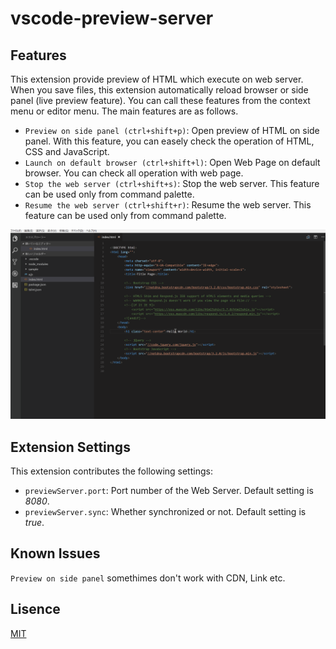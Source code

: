 # vscode-preview-server

## Features

This extension provide preview of HTML which execute on web server.
When you save files, this extension automatically reload browser or side panel (live preview feature).
You can call these features from the context menu or editor menu.
The main features are as follows.

* `Preview on side panel (ctrl+shift+p)`: Open preview of HTML on side panel. With this feature, you can easely check the operation of HTML, CSS and JavaScript.
* `Launch on default browser (ctrl+shift+l)`: Open Web Page on default browser. You can check all operation with web page.
* `Stop the web server (ctrl+shift+s)`: Stop the web server. This feature can be used only from command palette.
* `Resume the web server (ctrl+shift+r)`: Resume the web server. This feature can be used only from command palette.

![feature](images/feature.gif)

## Extension Settings

This extension contributes the following settings:

* `previewServer.port`: Port number of the Web Server. Default setting is *8080*.
* `previewServer.sync`: Whether synchronized or not. Default setting is *true*.

## Known Issues

`Preview on side panel` somethimes don't work with CDN, Link etc.

## Lisence
[MIT](https://github.com/YuichiNukiyama/vscode-preview-server/blob/master/LICENSE)
